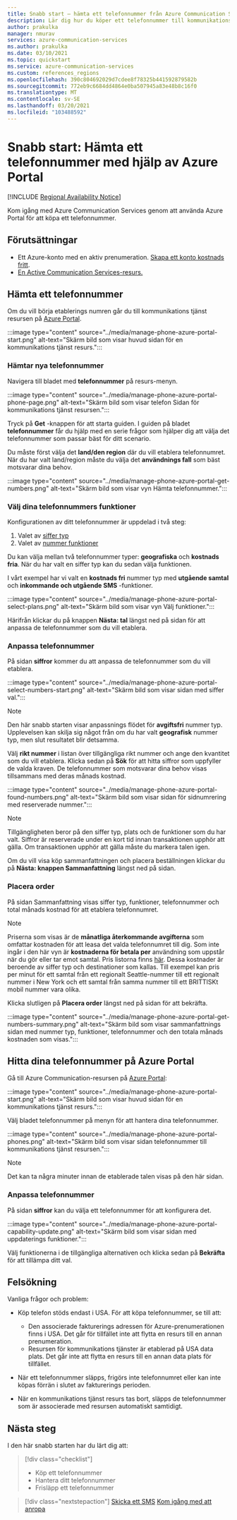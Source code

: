 ```yaml
---
title: Snabb start – hämta ett telefonnummer från Azure Communication Services
description: Lär dig hur du köper ett telefonnummer till kommunikations tjänster med hjälp av Azure Portal.
author: prakulka
manager: nmurav
services: azure-communication-services
ms.author: prakulka
ms.date: 03/10/2021
ms.topic: quickstart
ms.service: azure-communication-services
ms.custom: references_regions
ms.openlocfilehash: 390c804692029d7cdee8f78325b441592879582b
ms.sourcegitcommit: 772eb9c6684dd4864e0ba507945a83e48b8c16f0
ms.translationtype: MT
ms.contentlocale: sv-SE
ms.lasthandoff: 03/20/2021
ms.locfileid: "103488592"
---
```

# <a name="quickstart-get-a-phone-number-using-the-azure-portal"></a>Snabb start: Hämta ett telefonnummer med hjälp av Azure Portal

[!INCLUDE [Regional Availability Notice](../../includes/regional-availability-include.md)]

Kom igång med Azure Communication Services genom att använda Azure Portal för att köpa ett telefonnummer.

## <a name="prerequisites"></a>Förutsättningar

- Ett Azure-konto med en aktiv prenumeration. [Skapa ett konto kostnads fritt](https://azure.microsoft.com/free/?WT.mc_id=A261C142F).
- [En Active Communication Services-resurs.](../create-communication-resource.md)

## <a name="get-a-phone-number"></a>Hämta ett telefonnummer

Om du vill börja etablerings numren går du till kommunikations tjänst resursen på [Azure Portal](https://portal.azure.com).

:::image type="content" source="../media/manage-phone-azure-portal-start.png" alt-text="Skärm bild som visar huvud sidan för en kommunikations tjänst resurs.":::

### <a name="getting-new-phone-numbers"></a>Hämtar nya telefonnummer

Navigera till bladet med **telefonnummer** på resurs-menyn.

:::image type="content" source="../media/manage-phone-azure-portal-phone-page.png" alt-text="Skärm bild som visar telefon Sidan för kommunikations tjänst resursen.":::

Tryck på **Get** -knappen för att starta guiden. I guiden på bladet **telefonnummer** får du hjälp med en serie frågor som hjälper dig att välja det telefonnummer som passar bäst för ditt scenario.

Du måste först välja det **land/den region** där du vill etablera telefonnumret. När du har valt land/region måste du välja det **användnings fall** som bäst motsvarar dina behov.

:::image type="content" source="../media/manage-phone-azure-portal-get-numbers.png" alt-text="Skärm bild som visar vyn Hämta telefonnummer.":::

### <a name="select-your-phone-number-features"></a>Välj dina telefonnummers funktioner

Konfigurationen av ditt telefonnummer är uppdelad i två steg:

1. Valet av [siffer typ](../../concepts/telephony-sms/plan-solution.md#phone-number-types-in-azure-communication-services)
2. Valet av [nummer funktioner](../../concepts/telephony-sms/plan-solution.md#phone-number-features-in-azure-communication-services)

Du kan välja mellan två telefonnummer typer: **geografiska** och **kostnads fria**. När du har valt en siffer typ kan du sedan välja funktionen.

I vårt exempel har vi valt en **kostnads fri** nummer typ med **utgående samtal** och **inkommande och utgående SMS** -funktioner.

:::image type="content" source="../media/manage-phone-azure-portal-select-plans.png" alt-text="Skärm bild som visar vyn Välj funktioner.":::

Härifrån klickar du på knappen **Nästa: tal** längst ned på sidan för att anpassa de telefonnummer som du vill etablera.

### <a name="customizing-phone-numbers"></a>Anpassa telefonnummer

På sidan **siffror** kommer du att anpassa de telefonnummer som du vill etablera.

:::image type="content" source="../media/manage-phone-azure-portal-select-numbers-start.png" alt-text="Skärm bild som visar sidan med siffer val.":::

> [!NOTE]
> Den här snabb starten visar anpassnings flödet för **avgiftsfri** nummer typ. Upplevelsen kan skilja sig något från om du har valt **geografisk** nummer typ, men slut resultatet blir detsamma.

Välj **rikt nummer** i listan över tillgängliga rikt nummer och ange den kvantitet som du vill etablera. Klicka sedan på **Sök** för att hitta siffror som uppfyller de valda kraven. De telefonnummer som motsvarar dina behov visas tillsammans med deras månads kostnad.

:::image type="content" source="../media/manage-phone-azure-portal-found-numbers.png" alt-text="Skärm bild som visar sidan för sidnumrering med reserverade nummer.":::

> [!NOTE]
> Tillgängligheten beror på den siffer typ, plats och de funktioner som du har valt.
> Siffror är reserverade under en kort tid innan transaktionen upphör att gälla. Om transaktionen upphör att gälla måste du markera talen igen.

Om du vill visa köp sammanfattningen och placera beställningen klickar du på **Nästa: knappen Sammanfattning** längst ned på sidan.

### <a name="place-order"></a>Placera order

På sidan Sammanfattning visas siffer typ, funktioner, telefonnummer och total månads kostnad för att etablera telefonnumret.

> [!NOTE]
> Priserna som visas är de **månatliga återkommande avgifterna** som omfattar kostnaden för att leasa det valda telefonnumret till dig. Som inte ingår i den här vyn är **kostnaderna för betala per** användning som uppstår när du gör eller tar emot samtal. Pris listorna finns [här](../../concepts/pricing.md). Dessa kostnader är beroende av siffer typ och destinationer som kallas. Till exempel kan pris per minut för ett samtal från ett regionalt Seattle-nummer till ett regionalt nummer i New York och ett samtal från samma nummer till ett BRITTISKt mobil nummer vara olika.

Klicka slutligen på **Placera order** längst ned på sidan för att bekräfta.

:::image type="content" source="../media/manage-phone-azure-portal-get-numbers-summary.png" alt-text="Skärm bild som visar sammanfattnings sidan med nummer typ, funktioner, telefonnummer och den totala månads kostnaden som visas.":::

## <a name="find-your-phone-numbers-on-the-azure-portal"></a>Hitta dina telefonnummer på Azure Portal

Gå till Azure Communication-resursen på [Azure Portal](https://portal.azure.com):

:::image type="content" source="../media/manage-phone-azure-portal-start.png" alt-text="Skärm bild som visar huvud sidan för en kommunikations tjänst resurs.":::

Välj bladet telefonnummer på menyn för att hantera dina telefonnummer.

:::image type="content" source="../media/manage-phone-azure-portal-phones.png" alt-text="Skärm bild som visar sidan telefonnummer till kommunikations tjänst resursen.":::

> [!NOTE]
> Det kan ta några minuter innan de etablerade talen visas på den här sidan.


### <a name="customizing-phone-numbers"></a>Anpassa telefonnummer

På sidan **siffror** kan du välja ett telefonnummer för att konfigurera det.

:::image type="content" source="../media/manage-phone-azure-portal-capability-update.png" alt-text="Skärm bild som visar sidan med uppdaterings funktioner.":::

Välj funktionerna i de tillgängliga alternativen och klicka sedan på **Bekräfta** för att tillämpa ditt val.

## <a name="troubleshooting"></a>Felsökning

Vanliga frågor och problem:

- Köp telefon stöds endast i USA. För att köpa telefonnummer, se till att:
  - Den associerade fakturerings adressen för Azure-prenumerationen finns i USA. Det går för tillfället inte att flytta en resurs till en annan prenumeration.
  - Resursen för kommunikations tjänster är etablerad på USA data plats. Det går inte att flytta en resurs till en annan data plats för tillfället.

- När ett telefonnummer släpps, frigörs inte telefonnumret eller kan inte köpas förrän i slutet av fakturerings perioden.

- När en kommunikations tjänst resurs tas bort, släpps de telefonnummer som är associerade med resursen automatiskt samtidigt.

## <a name="next-steps"></a>Nästa steg

I den här snabb starten har du lärt dig att:

> [!div class="checklist"]
> * Köp ett telefonnummer
> * Hantera ditt telefonnummer
> * Frisläpp ett telefonnummer

> [!div class="nextstepaction"]
> [Skicka ett SMS](../telephony-sms/send.md) 
>  [Kom igång med att anropa](../voice-video-calling/getting-started-with-calling.md)
